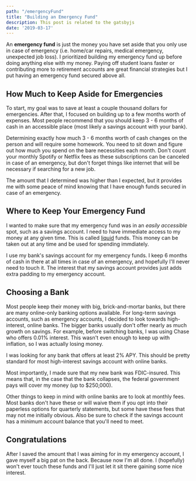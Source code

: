 ```yaml
---
path: "/emergencyFund"
title: "Building an Emergency Fund"
description: This post is related to the gatsbyjs
date: '2019-03-17'
---
```

An **emergency fund** is just the money you have set aside that you only use in case of emergency (i.e. home/car repairs, medical emergency, unexpected job loss). I prioritized building my emergency fund up before doing anything else with my money. Paying off student loans faster or contributing more to retirement accounts are great financial strategies but I put having an emergency fund secured above all.

## How Much to Keep Aside for Emergencies

To start, my goal was to save at least a couple thousand dollars for emergencies. After that, I focused on building up to a few months worth of expenses. Most people recommend that you should keep 3 - 6 months of cash in an accessible place (most likely a savings account with your bank).

Determining exactly how much 3 - 6 months worth of cash changes on the person and will require some homework. You need to sit down and figure out how much you spend on the bare necessities each month. Don't count your monthly Spotify or Netflix fees as these subscriptions can be canceled in case of an emergency, but don't forget things like internet that will be necessary if searching for a new job.

The amount that I determined was higher than I expected, but it provides me with some peace of mind knowing that I have enough funds secured in case of an emergency.

## Where to Keep Your Emergency Fund

I wanted to make sure that my emergency fund was in an *easily accessible* spot, such as a savings account. I need to have immediate access to my money at any given time. This is called [liquid](https://www.investopedia.com/terms/l/liquidity.asp) funds. This money can be taken out at any time and be used for spending immdiately.

I use my bank's savings account for my emergency funds. I keep 6 months of cash in there at all times in case of an emergency, and hopefully I'll never need to touch it. The interest that my savings account provides just adds extra padding to my emergency account.

## Choosing a Bank

Most people keep their money with big, brick-and-mortar banks, but there are many online-only banking options available. For long-term savings accounts, such as emergency accounts, I decided to look towards high-interest, online banks. The bigger banks usually don't offer nearly as much growth on savings. For example, before switching banks, I was using Chase who offers 0.01% interest. This wasn't even enough to keep up with inflation, so I was actually losing money.

I was looking for any bank that offers at least 2% APY. This should be pretty standard for most high-interest savings account with online banks.

Most importantly, I made sure that my new bank was FDIC-insured. This means that, in the case that the bank collapses, the federal government pays will cover my money (up to $250,000).

Other things to keep in mind with online banks are to look at monthly fees. Most banks don't have these or will waive them if you opt into their paperless options for quarterly statements, but some have these fees that may not me initially obvious. Also be sure to check if the savings account has a minimum account balance that you'll need to meet.

## Congratulations

After I saved the amount that I was aiming for in my emergency account, I gave myself a big pat on the back. Because now I'm all done. I (hopefully) won't ever touch these funds and I'll just let it sit there gaining some nice interest.
